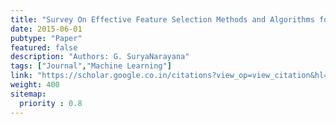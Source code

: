 ```yaml
---
title: "Survey On Effective Feature Selection Methods and Algorithms for High Dimensional Data"
date: 2015-06-01
pubtype: "Paper"
featured: false
description: "Authors: G. SuryaNarayana"
tags: ["Journal","Machine Learning"]
link: "https://scholar.google.co.in/citations?view_op=view_citation&hl=en&user=PvxaIVsAAAAJ&cstart=20&pagesize=80&citation_for_view=PvxaIVsAAAAJ:zYLM7Y9cAGgC"
weight: 400
sitemap:
  priority : 0.8
---
```

